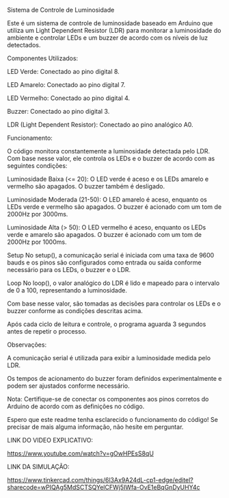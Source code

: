 Sistema de Controle de Luminosidade

Este é um sistema de controle de luminosidade baseado em Arduino que utiliza um Light Dependent Resistor (LDR) para monitorar a luminosidade do ambiente e controlar LEDs e um buzzer de acordo com os níveis de luz detectados.



Componentes Utilizados:

LED Verde: Conectado ao pino digital 8.

LED Amarelo: Conectado ao pino digital 7.

LED Vermelho: Conectado ao pino digital 4.

Buzzer: Conectado ao pino digital 3.

LDR (Light Dependent Resistor): Conectado ao pino analógico A0.



Funcionamento:

O código monitora constantemente a luminosidade detectada pelo LDR. Com base nesse valor, ele controla os LEDs e o buzzer de acordo com as seguintes condições:

Luminosidade Baixa (<= 20): O LED verde é aceso e os LEDs amarelo e vermelho são apagados. O buzzer também é desligado.

Luminosidade Moderada (21-50): O LED amarelo é aceso, enquanto os LEDs verde e vermelho são apagados. O buzzer é acionado com um tom de 2000Hz por 3000ms.

Luminosidade Alta (> 50): O LED vermelho é aceso, enquanto os LEDs verde e amarelo são apagados. O buzzer é acionado com um tom de 2000Hz por 1000ms.

Setup
No setup(), a comunicação serial é iniciada com uma taxa de 9600 bauds e os pinos são configurados como entrada ou saída conforme necessário para os LEDs, o buzzer e o LDR.

Loop
No loop(), o valor analógico do LDR é lido e mapeado para o intervalo de 0 a 100, representando a luminosidade.

Com base nesse valor, são tomadas as decisões para controlar os LEDs e o buzzer conforme as condições descritas acima.

Após cada ciclo de leitura e controle, o programa aguarda 3 segundos antes de repetir o processo.



Observações:

A comunicação serial é utilizada para exibir a luminosidade medida pelo LDR.

Os tempos de acionamento do buzzer foram definidos experimentalmente e podem ser ajustados conforme necessário.

Nota: Certifique-se de conectar os componentes aos pinos corretos do Arduino de acordo com as definições no código.

Espero que este readme tenha esclarecido o funcionamento do código! Se precisar de mais alguma informação, não hesite em perguntar.


LINK DO VIDEO EXPLICATIVO:

https://www.youtube.com/watch?v=gOwHPEsS8qU


LINK DA SIMULAÇÃO:

https://www.tinkercad.com/things/6l3Ax9A24dL-cp1-edge/editel?sharecode=wPIQAg5MdSCTSQYelCFWj5IWfa-OvE1eBqGnDyUHY4c
